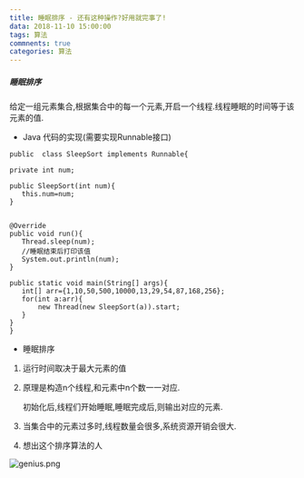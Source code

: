 ```yaml
---
title: 睡眠排序 - 还有这种操作?好用就完事了!
data: 2018-11-10 15:00:00
tags: 算法
commnents: true
categories: 算法
---
```

##### 睡眠排序
 给定一组元素集合,根据集合中的每一个元素,开启一个线程.线程睡眠的时间等于该元素的值.
 - Java 代码的实现(需要实现Runnable接口)
 ```
public  class SleepSort implements Runnable{

private int num;

public SleepSort(int num){
    this.num=num;
}


@Override
public void run(){
    Thread.sleep(num);
    //睡眠结束后打印该值
    System.out.println(num);
}

public static void main(String[] args){
    int[] arr={1,10,50,500,10000,13,29,54,87,168,256};
    for(int a:arr){
        new Thread(new SleepSort(a)).start;
    }
}
}
 ```
- 睡眠排序
1. 运行时间取决于最大元素的值
2. 原理是构造n个线程,和元素中n个数一一对应.
    
    初始化后,线程们开始睡眠,睡眠完成后,则输出对应的元素.

3. 当集合中的元素过多时,线程数量会很多,系统资源开销会很大.

4. 想出这个排序算法的人


![genius.png](http://wx2.sinaimg.cn/mw690/006pTdaLgy1fx1t608bbfj31hc0u0adj.jpg)






